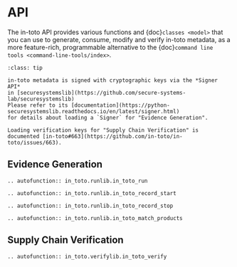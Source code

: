 # API

The in-toto API provides various functions and {doc}`classes <model>` that you
can use to generate, consume, modify and verify in-toto metadata, as a more
feature-rich, programmable alternative to the {doc}`command line tools
<command-line-tools/index>`.

```{admonition} Cryptographic Signatures
:class: tip

in-toto metadata is signed with cryptographic keys via the *Signer API*
in [securesystemslib](https://github.com/secure-systems-lab/securesystemslib)
Please refer to its [documentation](https://python-securesystemslib.readthedocs.io/en/latest/signer.html)
for details about loading a `Signer` for "Evidence Generation".

Loading verification keys for "Supply Chain Verification" is
documented [in-toto#663](https://github.com/in-toto/in-toto/issues/663).
```

## Evidence Generation

```{eval-rst}
.. autofunction:: in_toto.runlib.in_toto_run
```

```{eval-rst}
.. autofunction:: in_toto.runlib.in_toto_record_start
```

```{eval-rst}
.. autofunction:: in_toto.runlib.in_toto_record_stop
```

```{eval-rst}
.. autofunction:: in_toto.runlib.in_toto_match_products

```

## Supply Chain Verification

```{eval-rst}
.. autofunction:: in_toto.verifylib.in_toto_verify
```
